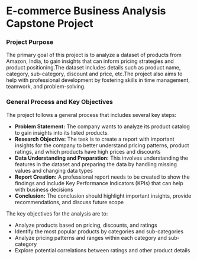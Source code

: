 # E-commerce Business Analysis Capstone Project

### Project Purpose

The primary goal of this project is to analyze a dataset of products from Amazon, India, to gain insights that can inform pricing strategies and product positioning.The dataset includes details such as product name, category, sub-category, discount and price, etc.The project also aims to help with professional development by fostering skills in time management, teamwork, and problem-solving.

### General Process and Key Objectives

The project follows a general process that includes several key steps:

* **Problem Statement:** The company wants to analyze its product catalog to gain insights into its listed products.
* **Research Objective:** The task is to create a report with important insights for the company to better understand pricing patterns, product ratings, and which products have high prices and discounts
* **Data Understanding and Preparation:** This involves understanding the features in the dataset and preparing the data by handling missing values and changing data types
* **Report Creation:** A professional report needs to be created to show the findings and include Key Performance Indicators (KPIs) that can help with business decisions
* **Conclusion:** The conclusion should highlight important insights, provide recommendations, and discuss future scope

The key objectives for the analysis are to:

* Analyze products based on pricing, discounts, and ratings
* Identify the most popular products by categories and sub-categories
* Analyze pricing patterns and ranges within each category and sub-category
* Explore potential correlations between ratings and other product details
